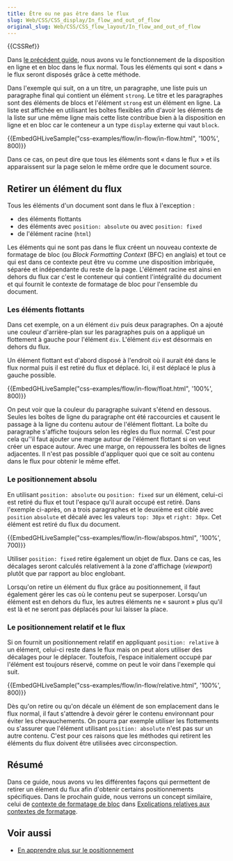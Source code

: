 ```yaml
---
title: Être ou ne pas être dans le flux
slug: Web/CSS/CSS_display/In_flow_and_out_of_flow
original_slug: Web/CSS/CSS_flow_layout/In_flow_and_out_of_flow
---
```


{{CSSRef}}

Dans [le précédent guide](/fr/docs/Web/CSS/CSS_display/Block_and_inline_layout_in_normal_flow), nous avons vu le fonctionnement de la disposition en ligne et en bloc dans le flux normal. Tous les éléments qui sont « dans » le flux seront disposés grâce à cette méthode.

Dans l'exemple qui suit, on a un titre, un paragraphe, une liste puis un paragraphe final qui contient un élément `strong`. Le titre et les paragraphes sont des éléments de blocs et l'élément `strong` est un élément en ligne. La liste est affichée en utilisant les boîtes flexibles afin d'avoir les éléments de la liste sur une même ligne mais cette liste contribue bien à la disposition en ligne et en bloc car le conteneur a un type `display` externe qui vaut `block`.

{{EmbedGHLiveSample("css-examples/flow/in-flow/in-flow.html", '100%', 800)}}

Dans ce cas, on peut dire que tous les éléments sont « dans le flux » et ils apparaissent sur la page selon le même ordre que le document source.

## Retirer un élément du flux

Tous les éléments d'un document sont dans le flux à l'exception :

- des éléments flottants
- des éléments avec `position: absolute` ou avec `position: fixed`
- de l'élément racine (`html`)

Les éléments qui ne sont pas dans le flux créent un nouveau contexte de formatage de bloc (ou _Block Formatting Context_ (BFC) en anglais) et tout ce qui est dans ce contexte peut être vu comme une disposition imbriquée, séparée et indépendante du reste de la page. L'élément racine est ainsi en dehors du flux car c'est le conteneur qui contient l'intégralité du document et qui fournit le contexte de formatage de bloc pour l'ensemble du document.

### Les éléments flottants

Dans cet exemple, on a un élément `div` puis deux paragraphes. On a ajouté une couleur d'arrière-plan sur les paragraphes puis on a appliqué un flottement à gauche pour l'élément `div`. L'élément `div` est désormais en dehors du flux.

Un élément flottant est d'abord disposé à l'endroit où il aurait été dans le flux normal puis il est retiré du flux et déplacé. Ici, il est déplacé le plus à gauche possible.

{{EmbedGHLiveSample("css-examples/flow/in-flow/float.html", '100%', 800)}}

On peut voir que la couleur du paragraphe suivant s'étend en dessous. Seules les boîtes de ligne du paragraphe ont été raccourcies et causent le passage à la ligne du contenu autour de l'élément flottant. La boîte du paragraphe s'affiche toujours selon les règles du flux normal. C'est pour cela qu''il faut ajouter une marge autour de l'élément flottant si on veut créer un espace autour. Avec une marge, on repoussera les boîtes de lignes adjacentes. Il n'est pas possible d'appliquer quoi que ce soit au contenu dans le flux pour obtenir le même effet.

### Le positionnement absolu

En utilisant `position: absolute` ou `position: fixed` sur un élément, celui-ci est retiré du flux et tout l'espace qu'il aurait occupé est retiré. Dans l'exemple ci-après, on a trois paragraphes et le deuxième est ciblé avec `position` `absolute` et décalé avec les valeurs `top: 30px` et `right: 30px`. Cet élément est retiré du flux du document.

{{EmbedGHLiveSample("css-examples/flow/in-flow/abspos.html", '100%', 700)}}

Utiliser `position: fixed` retire également un objet de flux. Dans ce cas, les décalages seront calculés relativement à la zone d'affichage (_viewport_) plutôt que par rapport au bloc englobant.

Lorsqu'on retire un élément du flux grâce au positionnement, il faut également gérer les cas où le contenu peut se superposer. Lorsqu'un élément est en dehors du flux, les autres éléments ne « sauront » plus qu'il est là et ne seront pas déplacés pour lui laisser la place.

### Le positionnement relatif et le flux

Si on fournit un positionnement relatif en appliquant `position: relative` à un élément, celui-ci reste dans le flux mais on peut alors utiliser des décalages pour le déplacer. Toutefois, l'espace initialement occupé par l'élément est toujours réservé, comme on peut le voir dans l'exemple qui suit.

{{EmbedGHLiveSample("css-examples/flow/in-flow/relative.html", '100%', 800)}}

Dès qu'on retire ou qu'on décale un élément de son emplacement dans le flux normal, il faut s'attendre à devoir gérer le contenu environnant pour éviter les chevauchements. On pourra par exemple utiliser les flottements ou s'assurer que l'élément utilisant `position: absolute` n'est pas sur un autre contenu. C'est pour ces raisons que les méthodes qui retirent les éléments du flux doivent être utilisées avec circonspection.

## Résumé

Dans ce guide, nous avons vu les différentes façons qui permettent de retirer un élément du flux afin d'obtenir certains positionnements spécifiques. Dans le prochain guide, nous verrons un concept similaire, celui de [contexte de formatage de bloc](/fr/docs/Web/CSS/CSS_display/Block_formatting_context) dans [Explications relatives aux contextes de formatage](/fr/docs/Web/CSS/CSS_display/Introduction_to_formatting_contexts).

## Voir aussi

- [En apprendre plus sur le positionnement](/fr/docs/Learn_web_development/Core/CSS_layout/Positioning)
